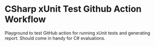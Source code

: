 # CSharp xUnit Test Github Action Workflow

Playground to test GitHub action for running xUnit tests and generating report. Should come in handy for C# evaluations.
